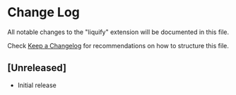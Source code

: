 # Change Log

All notable changes to the "liquify" extension will be documented in this file.

Check [Keep a Changelog](http://keepachangelog.com/) for recommendations on how to structure this file.

## [Unreleased]

- Initial release